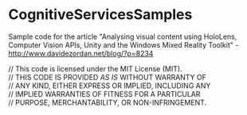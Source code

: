 # CognitiveServicesSamples

Sample code for the article "Analysing visual content using HoloLens, Computer Vision APIs, Unity and the Windows Mixed Reality Toolkit" - http://www.davidezordan.net/blog/?p=8234

// This code is licensed under the MIT License (MIT). <br />
// THIS CODE IS PROVIDED *AS IS* WITHOUT WARRANTY OF <br />
// ANY KIND, EITHER EXPRESS OR IMPLIED, INCLUDING ANY <br />
// IMPLIED WARRANTIES OF FITNESS FOR A PARTICULAR <br />
// PURPOSE, MERCHANTABILITY, OR NON-INFRINGEMENT. <br />
